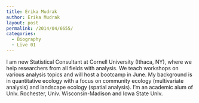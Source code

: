 ```yaml
---
title: Erika Mudrak
author: Erika Mudrak
layout: post
permalink: /2014/04/6655/
categories:
  - Biography
  - Live 01
---
```

I am new Statistical Consultant at Cornell University (Ithaca, NY), where we help researchers from all fields with analysis. We teach workshops on various analysis topics and will host a bootcamp in June. My background is in quantitative ecology with a focus on community ecology (multivariate analysis) and landscape ecology (spatial analysis). I&#8217;m an academic alum of Univ. Rochester, Univ. Wisconsin-Madison and Iowa State Univ.
